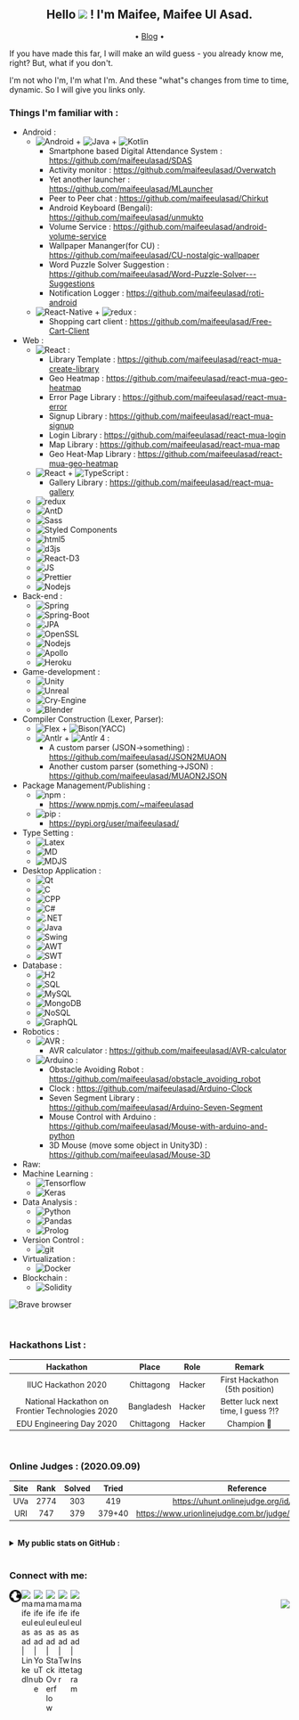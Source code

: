 <h2 align="center">Hello <img src="https://media.giphy.com/media/hvRJCLFzcasrR4ia7z/giphy.gif" width="25px"> ! I'm Maifee, Maifee Ul Asad.</h2>
<p align="center">
   • <a href="https://maifeeulasad.github.io/">Blog</a> •
</p>

If you have made this far, I will make an wild guess - you already know me, right? But, what if you don't. 

I'm not who I'm, I'm what I'm. And these "what"s changes from time to time, dynamic. So I will give you links only.

### Things I'm familiar with :
 - Android : 
   - <img alt="Android" src="https://img.shields.io/badge/-Android-32de84?style=flat-square&logo=Android&logoColor=white" /> + <img alt="Java" src="https://img.shields.io/badge/-Java-5382a1?style=flat-square&logo=Java&logoColor=white" /> + <img alt="Kotlin" src="https://img.shields.io/badge/-Kotlin-1978a9?style=flat-square&logo=Kotlin&logoColor=white" />
     - Smartphone based Digital Attendance System : https://github.com/maifeeulasad/SDAS
     - Activity monitor : https://github.com/maifeeulasad/Overwatch
     - Yet another launcher : https://github.com/maifeeulasad/MLauncher
     - Peer to Peer chat : https://github.com/maifeeulasad/Chirkut
     - Android Keyboard (Bengali): https://github.com/maifeeulasad/unmukto
     - Volume Service : https://github.com/maifeeulasad/android-volume-service
     - Wallpaper Mananger(for CU) : https://github.com/maifeeulasad/CU-nostalgic-wallpaper
     - Word Puzzle Solver Suggestion : https://github.com/maifeeulasad/Word-Puzzle-Solver---Suggestions
     - Notification Logger : https://github.com/maifeeulasad/roti-android
   - <img alt="React-Native" src="https://img.shields.io/badge/-React_Native-45b8d8?style=flat-square&logo=React&logoColor=white" /> + <img alt="redux" src="https://img.shields.io/badge/-Redux-764ABC?style=flat-square&logo=redux&logoColor=white" /> :
     - Shopping cart client : https://github.com/maifeeulasad/Free-Cart-Client 
 - Web : 
   - <img alt="React" src="https://img.shields.io/badge/-React-45b8d8?style=flat-square&logo=react&logoColor=white" /> : 
     - Library Template : https://github.com/maifeeulasad/react-mua-create-library
     - Geo Heatmap : https://github.com/maifeeulasad/react-mua-geo-heatmap
     - Error Page Library : https://github.com/maifeeulasad/react-mua-error
     - Signup Library : https://github.com/maifeeulasad/react-mua-signup 
     - Login Library : https://github.com/maifeeulasad/react-mua-login
     - Map Library : https://github.com/maifeeulasad/react-mua-map
     - Geo Heat-Map Library : https://github.com/maifeeulasad/react-mua-geo-heatmap
   - <img alt="React" src="https://img.shields.io/badge/-React-45b8d8?style=flat-square&logo=react&logoColor=white" /> + <img alt="TypeScript" src="https://img.shields.io/badge/-TypeScript-007ACC?style=flat-square&logo=typescript&logoColor=white" /> : 
     - Gallery Library : https://github.com/maifeeulasad/react-mua-gallery
   - <img alt="redux" src="https://img.shields.io/badge/-Redux-764ABC?style=flat-square&logo=redux&logoColor=white" />
   - <img alt="AntD" src="https://img.shields.io/badge/-AntD-45b8d8?style=flat-square&logo=Antd&logoColor=white" />
   - <img alt="Sass" src="https://img.shields.io/badge/-Sass-CC6699?style=flat-square&logo=sass&logoColor=white" />
   - <img alt="Styled Components" src="https://img.shields.io/badge/-Styled_Components-db7092?style=flat-square&logo=styled-components&logoColor=white" />
   - <img alt="html5" src="https://img.shields.io/badge/-HTML5-E34F26?style=flat-square&logo=html5&logoColor=white" />
   - <img alt="d3js" src="https://img.shields.io/badge/-D3.js-F9A03C?style=flat-square&logo=d3.js&logoColor=white" />
   - <img alt="React-D3" src="https://img.shields.io/badge/-React_D3-F9A03C?style=flat-square&logo=React-d3&logoColor=white" />
   - <img alt="JS" src="https://img.shields.io/badge/-JS-F9A03C?style=flat-square&logo=JS&logoColor=white" />
   - <img alt="Prettier" src="https://img.shields.io/badge/-Prettier-F7B93E?style=flat-square&logo=prettier&logoColor=white" />
   - <img alt="Nodejs" src="https://img.shields.io/badge/-Nodejs-43853d?style=flat-square&logo=Node.js&logoColor=white" />
 - Back-end : 
   - <img alt="Spring" src="https://img.shields.io/badge/-Spring-43853d?style=flat-square&logo=Spring&logoColor=white" />
   - <img alt="Spring-Boot" src="https://img.shields.io/badge/-Spring_Boot-43853d?style=flat-square&logo=Spring&logoColor=white" /> 
   - <img alt="JPA" src="https://img.shields.io/badge/-JPA-050505?style=flat-square&logo=JPA&logoColor=white" />
   - <img alt="OpenSSL" src="https://img.shields.io/badge/-OpenSSL-050505?style=flat-square&logo=OpenSSL&logoColor=white" />
   - <img alt="Nodejs" src="https://img.shields.io/badge/-Nodejs-43853d?style=flat-square&logo=Node.js&logoColor=white" />
   - <img alt="Apollo" src="https://img.shields.io/badge/-Apollo%20GraphQL-311C87?style=flat-square&logo=apollo-graphql&logoColor=white" />
   - <img alt="Heroku" src="https://img.shields.io/badge/-Heroku-430098?style=flat-square&logo=heroku&logoColor=white" />
 - Game-development : 
   - <img alt="Unity" src="https://img.shields.io/badge/-Unity-050505?style=flat-square&logo=Unity&logoColor=white" />
   - <img alt="Unreal" src="https://img.shields.io/badge/-Unreal-00fafa?style=flat-square&logo=Unreal&logoColor=white" />
   - <img alt="Cry-Engine" src="https://img.shields.io/badge/-Cry_Engine-222222?style=flat-square&logo=Cry_Engine&logoColor=white" />
   - <img alt="Blender" src="https://img.shields.io/badge/-Blender-222222?style=flat-square&logo=Blender&logoColor=white" />
 - Compiler Construction (Lexer, Parser):
   - <img alt="Flex" src="https://img.shields.io/badge/-Flex-050505?style=flat-square&logo=Flex&logoColor=white" /> + <img alt="Bison(YACC)" src="https://img.shields.io/badge/-Bison-050505?style=flat-square&logo=Bison&logoColor=white" />
   - <img alt="Antlr" src="https://img.shields.io/badge/-ANTLR-DD4814?style=flat-square&logo=ANTLR&logoColor=white" /> + <img alt="Antlr 4" src="https://img.shields.io/badge/-ANTLR4-DD4814?style=flat-square&logo=ANTLR4&logoColor=white" /> :
     - A custom parser (JSON->something) : https://github.com/maifeeulasad/JSON2MUAON
     - Another custom parser (something->JSON) : https://github.com/maifeeulasad/MUAON2JSON
 - Package Management/Publishing :
   - <img alt="npm" src="https://img.shields.io/badge/-NPM-CB3837?style=flat-square&logo=npm&logoColor=white" /> : 
     - https://www.npmjs.com/~maifeeulasad
   - <img alt="pip" src="https://img.shields.io/badge/-PIP-f8c256?style=flat-square&logo=pip&logoColor=white" /> : 
     - https://pypi.org/user/maifeeulasad/
 - Type Setting :
   - <img alt="Latex" src="https://img.shields.io/badge/-Latex-050505?style=flat-square&logo=Latex&logoColor=white" />
   - <img alt="MD" src="https://img.shields.io/badge/-MD-050505?style=flat-square&logo=MD&logoColor=white" />
   - <img alt="MDJS" src="https://img.shields.io/badge/-MDJS-050505?style=flat-square&logo=MDJS&logoColor=white" />
 - Desktop Application :
   - <img alt="Qt" src="https://img.shields.io/badge/-Qt-41cd52?style=flat-square&logo=Qt&logoColor=white" />
   - <img alt="C" src="https://img.shields.io/badge/-C-5382a1?style=flat-square&logo=C&logoColor=white" />
   - <img alt="CPP" src="https://img.shields.io/badge/-CPP-5382a1?style=flat-square&logo=CPP&logoColor=white" />
   - <img alt="C#" src="https://img.shields.io/badge/-C_Sharp-5382a1?style=flat-square&logo=C_Sharp&logoColor=white" />
   - <img alt=".NET" src="https://img.shields.io/badge/-._Net-5382a1?style=flat-square&logo=.Net&logoColor=white" />
   - <img alt="Java" src="https://img.shields.io/badge/-Java-5382a1?style=flat-square&logo=Java&logoColor=white" />
   - <img alt="Swing" src="https://img.shields.io/badge/-Swing-5382a1?style=flat-square&logo=Swing&logoColor=white" />
   - <img alt="AWT" src="https://img.shields.io/badge/-AWT-5382a1?style=flat-square&logo=AWT&logoColor=white" />
   - <img alt="SWT" src="https://img.shields.io/badge/-SWT-5382a1?style=flat-square&logo=SWT&logoColor=white" />
 - Database :
   - <img alt="H2" src="https://img.shields.io/badge/-H2-007ACC?style=flat-square&logo=H2&logoColor=white" />
   - <img alt="SQL" src="https://img.shields.io/badge/-SQL-430098?style=flat-square&logo=SQL&logoColor=white" />
   - <img alt="MySQL" src="https://img.shields.io/badge/-MySQL-430098?style=flat-square&logo=MySQL&logoColor=white" />
   - <img alt="MongoDB" src="https://img.shields.io/badge/-MongoDB-13aa52?style=flat-square&logo=mongodb&logoColor=white" />
   - <img alt="NoSQL" src="https://img.shields.io/badge/-NoSQL-430098?style=flat-square&logo=NoSQL&logoColor=white" />
   - <img alt="GraphQL" src="https://img.shields.io/badge/-GraphQL-E10098?style=flat-square&logo=graphql&logoColor=white" />
 - Robotics :
   - <img alt="AVR" src="https://img.shields.io/badge/-AVR-5382a1?style=flat-square&logo=AVR&logoColor=white" /> : 
     - AVR calculator : https://github.com/maifeeulasad/AVR-calculator 
   - <img alt="Arduino" src="https://img.shields.io/badge/-Arduino-00878F?style=flat-square&logo=Arduino&logoColor=white" /> : 
     - Obstacle Avoiding Robot : https://github.com/maifeeulasad/obstacle_avoiding_robot
     - Clock : https://github.com/maifeeulasad/Arduino-Clock
     - Seven Segment Library : https://github.com/maifeeulasad/Arduino-Seven-Segment
     - Mouse Control with Arduino : https://github.com/maifeeulasad/Mouse-with-arduino-and-python
     - 3D Mouse (move some object in Unity3D) : https://github.com/maifeeulasad/Mouse-3D
 - Raw:
 - Machine Learning : 
   - <img alt="Tensorflow" src="https://img.shields.io/badge/-Tensorflow-FBBC05?style=flat-square&logo=Tensorflow&logoColor=white" />
   - <img alt="Keras" src="https://img.shields.io/badge/-Keras-FB0000?style=flat-square&logo=Keras&logoColor=white" />
 - Data Analysis : 
   - <img alt="Python" src="https://img.shields.io/badge/-Python-f8c256?style=flat-square&logo=Python&logoColor=white" />
   - <img alt="Pandas" src="https://img.shields.io/badge/-Pandas-5382a1?style=flat-square&logo=Pandas&logoColor=white" />
   - <img alt="Prolog" src="https://img.shields.io/badge/-Prolog-050505?style=flat-square&logo=Prolog&logoColor=white" />
 - Version Control : 
   - <img alt="git" src="https://img.shields.io/badge/-Git-F05032?style=flat-square&logo=git&logoColor=white" />
 - Virtualization :
   - <img alt="Docker" src="https://img.shields.io/badge/-Docker-0db7ed?style=flat-square&logo=Docker&logoColor=white" />
 - Blockchain : 
   - <img alt="Solidity" src="https://img.shields.io/badge/-Solidity-050505?style=flat-square&logo=Solidity&logoColor=white" />
<p> 
  <img alt="Brave browser" src="https://img.shields.io/badge/-Brave_Browser-FB542B?style=flat-square&logo=brave&logoColor=white" />
   </p>
<br>


### Hackathons List :

| Hackathon | Place | Role | Remark |
| :---: | :---: | :---: | :---: |
| IIUC Hackathon 2020 | Chittagong | Hacker | First Hackathon (5th position) | 
| National Hackathon on Frontier Technologies 2020 | Bangladesh | Hacker | Better luck next time, I guess ?!? | 
| EDU Engineering Day 2020 | Chittagong | Hacker | Champion 🚩 | 

<br/>

### Online Judges : (2020.09.09)
| Site | Rank | Solved | Tried | Reference |
| :---: | :---: | :---: | :---: | :---: |
| UVa | 2774 | 303 | 419 | https://uhunt.onlinejudge.org/id/822640 |
| URI | 747 | 379 | 379+40 | https://www.urionlinejudge.com.br/judge/en/profile/142984 |

<br/>

<!--remove duplicate and just keep of one design-->
<!--
<p align="left"><img src="https://devicons.github.io/devicon/devicon.git/icons/android/android-original-wordmark.svg" alt="android" width="40" height="40"/> <img src="https://download.blender.org/branding/community/blender_community_badge_white.svg" alt="blender" width="40" height="40"/> <img src="https://devicons.github.io/devicon/devicon.git/icons/bootstrap/bootstrap-plain.svg" alt="bootstrap" width="40" height="40"/> <img src="https://devicons.github.io/devicon/devicon.git/icons/c/c-original.svg" alt="c" width="40" height="40"/> <img src="https://raw.githubusercontent.com/Hardik0307/Hardik0307/master/assets/canvasjs-charts.svg" alt="canvasjs" width="40" height="40"/> <img src="https://www.chartjs.org/media/logo-title.svg" alt="chartjs" width="40" height="40"/> <img src="https://devicons.github.io/devicon/devicon.git/icons/cplusplus/cplusplus-original.svg" alt="cplusplus" width="40" height="40"/> <img src="https://devicons.github.io/devicon/devicon.git/icons/csharp/csharp-original.svg" alt="csharp" width="40" height="40"/> <img src="https://devicons.github.io/devicon/devicon.git/icons/css3/css3-original-wordmark.svg" alt="css3" width="40" height="40"/> <img src="https://devicons.github.io/devicon/devicon.git/icons/d3js/d3js-original.svg" alt="d3js" width="40" height="40"/> <img src="https://devicons.github.io/devicon/devicon.git/icons/django/django-original.svg" alt="django" width="40" height="40"/> <img src="https://devicons.github.io/devicon/devicon.git/icons/docker/docker-original-wordmark.svg" alt="docker" width="40" height="40"/> <img src="https://devicons.github.io/devicon/devicon.git/icons/electron/electron-original.svg" alt="electron" width="40" height="40"/> <img src="https://devicons.github.io/devicon/devicon.git/icons/express/express-original-wordmark.svg" alt="express" width="40" height="40"/> <img src="https://www.vectorlogo.zone/logos/firebase/firebase-icon.svg" alt="firebase" width="40" height="40"/> <img src="https://www.vectorlogo.zone/logos/pocoo_flask/pocoo_flask-icon.svg" alt="flask" width="40" height="40"/> <img src="https://www.vectorlogo.zone/logos/git-scm/git-scm-icon.svg" alt="git" width="40" height="40"/> <img src="https://devicons.github.io/devicon/devicon.git/icons/html5/html5-original-wordmark.svg" alt="html5" width="40" height="40"/> <img src="https://devicons.github.io/devicon/devicon.git/icons/java/java-original-wordmark.svg" alt="java" width="40" height="40"/> <img src="https://devicons.github.io/devicon/devicon.git/icons/javascript/javascript-original.svg" alt="javascript" width="40" height="40"/> <img src="https://devicons.github.io/devicon/devicon.git/icons/linux/linux-original.svg" alt="linux" width="40" height="40"/> <img src="https://devicons.github.io/devicon/devicon.git/icons/mongodb/mongodb-original-wordmark.svg" alt="mongodb" width="40" height="40"/> <img src="https://devicons.github.io/devicon/devicon.git/icons/mysql/mysql-original-wordmark.svg" alt="mysql" width="40" height="40"/> <img src="https://devicons.github.io/devicon/devicon.git/icons/nodejs/nodejs-original-wordmark.svg" alt="nodejs" width="40" height="40"/> <img src="https://www.vectorlogo.zone/logos/nuxtjs/nuxtjs-icon.svg" alt="nuxtjs" width="40" height="40"/> <img src="https://www.vectorlogo.zone/logos/opencv/opencv-icon.svg" alt="opencv" width="40" height="40"/> <img src="https://devicons.github.io/devicon/devicon.git/icons/oracle/oracle-original.svg" alt="oracle" width="40" height="40"/> <img src="https://devicons.github.io/devicon/devicon.git/icons/photoshop/photoshop-plain.svg" alt="photoshop" width="40" height="40"/> <img src="https://devicons.github.io/devicon/devicon.git/icons/php/php-original.svg" alt="php" width="40" height="40"/> <img src="https://devicons.github.io/devicon/devicon.git/icons/postgresql/postgresql-original-wordmark.svg" alt="postgresql" width="40" height="40"/> <img src="https://devicons.github.io/devicon/devicon.git/icons/python/python-original.svg" alt="python" width="40" height="40"/> <img src="https://devicons.github.io/devicon/devicon.git/icons/react/react-original-wordmark.svg" alt="react" width="40" height="40"/> <img src="https://reactnative.dev/img/header_logo.svg" alt="reactnative" width="40" height="40"/> <img src="https://devicons.github.io/devicon/devicon.git/icons/redux/redux-original.svg" alt="redux" width="40" height="40"/> <img src="https://devicons.github.io/devicon/devicon.git/icons/sass/sass-original.svg" alt="sass" width="40" height="40"/> <img src="https://www.vectorlogo.zone/logos/springio/springio-icon.svg" alt="spring" width="40" height="40"/> <img src="https://www.vectorlogo.zone/logos/tensorflow/tensorflow-icon.svg" alt="tensorflow" width="40" height="40"/> <img src="https://devicons.github.io/devicon/devicon.git/icons/typescript/typescript-original.svg" alt="typescript" width="40" height="40"/> <img src="https://devicons.github.io/devicon/devicon.git/icons/vuejs/vuejs-original-wordmark.svg" alt="vuejs" width="40" height="40"/></p>
-->


<details><summary><b>My public stats on GitHub :</b></summary>
<!--
![My stats](https://github-readme-stats.vercel.app/api?username=maifeeulasad)
-->
<p><img align="center" src="https://github-readme-stats.vercel.app/api?username=maifeeulasad" alt="maifeeulasad" /></p>
<p><img align="center" src="https://github-readme-stats.vercel.app/api/top-langs/?username=maifeeulasad&layout=compact" alt="maifeeulasad" /></p>
<!--
![Top Langs](https://github-readme-stats.vercel.app/api/top-langs/?username=maifeeulasad)
-->
BTW, these stats are based all public contribution. To know about my private contributaion, you have to check my YouTube or LinkedIn.
   </details>
</br>


### Connect with me:

[<img align="left" alt="maifeeulasad.github.io" width="22px" src="https://raw.githubusercontent.com/iconic/open-iconic/master/svg/globe.svg" />][website]
[<img align="left" alt="maifeeulasad | LinkedIn" width="22px" src="https://cdn.jsdelivr.net/npm/simple-icons@v3/icons/linkedin.svg" />][linkedin]
[<img align="left" alt="maifeeulasad | YouTube" width="22px" src="https://cdn.jsdelivr.net/npm/simple-icons@v3/icons/youtube.svg" />][youtube]
[<img align="left" alt="maifeeulasad | Stack Overflow" width="22px" src="https://cdn.jsdelivr.net/npm/simple-icons@3.3.0/icons/stackoverflow.svg" />][sof]
[<img align="left" alt="maifeeulasad | Twitter" width="22px" src="https://cdn.jsdelivr.net/npm/simple-icons@v3/icons/twitter.svg" />][twitter]
[<img align="left" alt="maifeeulasad | Instagram" width="22px" src="https://cdn.jsdelivr.net/npm/simple-icons@v3/icons/instagram.svg" />][instagram]

<br />

[website]: http://maifeeulasad.github.io/
[twitter]: https://twitter.com/Maifeeulasad
[youtube]: https://www.youtube.com/channel/UCYvxpsCWZOl7nn9h-F17x4Q
[instagram]: https://www.instagram.com/maifee007/
[linkedin]: https://www.linkedin.com/in/maifee-ul-asad/
[sof]: https://stackoverflow.com/users/10305444/maifee-ul-asad?tab=profile








<!--Uncoment when ready, maybe never-->
<!--
<p align="center">
<a href="https://codepen.io/maifeeulasad" target="blank"><img align="center" src="https://cdn.jsdelivr.net/npm/simple-icons@3.0.1/icons/codepen.svg" alt="maifeeulasad" height="30" width="30" /></a>
<a href="https://dev.to/maifeeulasad" target="blank"><img align="center" src="https://cdn.jsdelivr.net/npm/simple-icons@3.0.1/icons/dev-dot-to.svg" alt="maifeeulasad" height="30" width="30" /></a>
<a href="https://twitter.com/maifeeulasad" target="blank"><img align="center" src="https://cdn.jsdelivr.net/npm/simple-icons@3.0.1/icons/twitter.svg" alt="maifeeulasad" height="30" width="30" /></a>
<a href="https://linkedin.com/in/maifee-ul-asad" target="blank"><img align="center" src="https://cdn.jsdelivr.net/npm/simple-icons@3.0.1/icons/linkedin.svg" alt="maifee-ul-asad" height="30" width="30" /></a>
<a href="https://stackoverflow.com/users/10305444/maifee-ul-asad" target="blank"><img align="center" src="https://cdn.jsdelivr.net/npm/simple-icons@3.0.1/icons/stackoverflow.svg" alt="10305444/maifee-ul-asad" height="30" width="30" /></a>
<a href="https://codesandbox.com/maifeeulasad" target="blank"><img align="center" src="https://cdn.jsdelivr.net/npm/simple-icons@3.0.1/icons/codesandbox.svg" alt="maifeeulasad" height="30" width="30" /></a>
<a href="https://kaggle.com/maifeeulasad" target="blank"><img align="center" src="https://cdn.jsdelivr.net/npm/simple-icons@3.0.1/icons/kaggle.svg" alt="maifeeulasad" height="30" width="30" /></a>
<a href="https://fb.com/maifeeulasad007se" target="blank"><img align="center" src="https://cdn.jsdelivr.net/npm/simple-icons@3.0.1/icons/facebook.svg" alt="maifeeulasad007se" height="30" width="30" /></a>
<a href="https://instagram.com/maifee007" target="blank"><img align="center" src="https://cdn.jsdelivr.net/npm/simple-icons@3.0.1/icons/instagram.svg" alt="maifee007" height="30" width="30" /></a>
<a href="https://dribbble.com/maifeeulasad" target="blank"><img align="center" src="https://cdn.jsdelivr.net/npm/simple-icons@3.0.1/icons/dribbble.svg" alt="maifeeulasad" height="30" width="30" /></a>
<a href="https://www.behance.net/maifeeulasad" target="blank"><img align="center" src="https://cdn.jsdelivr.net/npm/simple-icons@3.0.1/icons/behance.svg" alt="maifeeulasad" height="30" width="30" /></a>
<a href="https://medium.com/@maifeeulasad" target="blank"><img align="center" src="https://cdn.jsdelivr.net/npm/simple-icons@3.0.1/icons/medium.svg" alt="@maifeeulasad" height="30" width="30" /></a>
<a href="https://www.youtube.com/c/ucyvxpscwzol7nn9h-f17x4q" target="blank"><img align="center" src="https://cdn.jsdelivr.net/npm/simple-icons@3.0.1/icons/youtube.svg" alt="ucyvxpscwzol7nn9h-f17x4q" height="30" width="30" /></a>
</p>
-->


<img src="https://komarev.com/ghpvc/?username=maifeeulasad&color=blue&style=flat-square" align="right" />


<!--
http://ionicabizau.github.io/github-profile-languages/?user=maifeeulasad
-->
